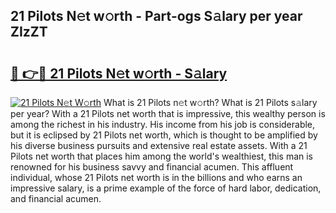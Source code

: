 ## 21 Pilots N𝚎t w𝚘rth - Part-ogs S𝚊lary per year ZIzZT

# <h2><a href="http://gc0u3n.nevu.top/?p=21+Pilots">🔗 👉🔴 21 Pilots N𝚎t w𝚘rth - S𝚊lary</a></h2>

[![21 Pilots N𝚎t W𝚘rth](https://i.imgur.com/Oavwk0R.jpeg)](http://gc0u3n.nevu.top/?p=21+Pilots)
What is 21 Pilots n𝚎t w𝚘rth? What is 21 Pilots s𝚊lary per year?
With a 21 Pilots net worth that is impressive, this wealthy person is among the richest in his industry. His income from his job is considerable, but it is eclipsed by 21 Pilots net worth, which is thought to be amplified by his diverse business pursuits and extensive real estate assets. With a 21 Pilots net worth that places him among the world's wealthiest, this man is renowned for his business savvy and financial acumen. This affluent individual, whose 21 Pilots net worth is in the billions and who earns an impressive salary, is a prime example of the force of hard labor, dedication, and financial acumen.

